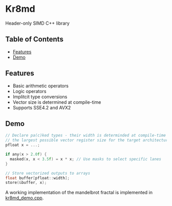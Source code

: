 # Kr8md

Header-only SIMD C++ library

## Table of Contents

- [Features](#features)
- [Demo](#demo)

## Features

- Basic arithmetic operators
- Logic operators
- Implitcit type conversions
- Vector size is determined at compile-time
- Supports SSE4.2 and AVX2

## Demo

```cpp
// Declare pa(c)ked types - their width is determinded at compile-time to match
// the largest possible vector register size for the target architecture.
pfloat x = ...;

if any(x > 2.0f) {
  masked(x, x < 3.5f) = x * x; // Use masks to select specific lanes
}

// Store vectorized outputs to arrays
float buffer[pfloat::width];
store(&buffer, x);
```

A working implementation of the mandelbrot fractal is implemented in
[kr8md_demo.cpp](./src/kr8md_demo.cpp).
